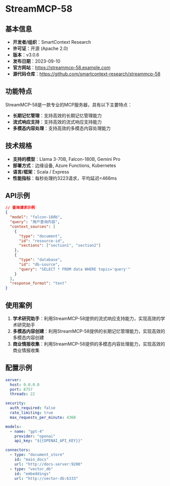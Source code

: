 # StreamMCP-58

## 基本信息

- **开发者/组织**：SmartContext Research
- **许可证**：开源 (Apache 2.0)
- **版本**：v3.0.6
- **发布日期**：2023-09-10
- **官方网站**：https://streammcp-58.example.com
- **源代码仓库**：https://github.com/smartcontext-research/streammcp-58

## 功能特点

StreamMCP-58是一款专业的MCP服务器，具有以下主要特点：

- **长期记忆管理**：支持高效的长期记忆管理能力
- **流式响应支持**：支持高效的流式响应支持能力
- **多模态内容处理**：支持高效的多模态内容处理能力


## 技术规格

- **支持的模型**：Llama 3-70B, Falcon-180B, Gemini Pro
- **部署方式**：边缘设备, Azure Functions, Kubernetes
- **语言/框架**：Scala / Express
- **性能指标**：每秒处理约3223请求，平均延迟<466ms

## API示例

```json
// 查询请求示例
{
  "model": "falcon-180b",
  "query": "用户查询内容",
  "context_sources": [
    {
      "type": "document",
      "id": "resource-id",
      "sections": ["section1", "section2"]
    },
    {
      "type": "database",
      "id": "db-source",
      "query": "SELECT * FROM data WHERE topic='query'"
    }
  ],
  "response_format": "text"
}
```

## 使用案例

1. **学术研究助手**：利用StreamMCP-58提供的流式响应支持能力，实现高效的学术研究助手
2. **多模态内容创建**：利用StreamMCP-58提供的长期记忆管理能力，实现高效的多模态内容创建
3. **商业情报收集**：利用StreamMCP-58提供的多模态内容处理能力，实现高效的商业情报收集


## 配置示例

```yaml
server:
  host: 0.0.0.0
  port: 8757
  threads: 22

security:
  auth_required: false
  rate_limiting: true
  max_requests_per_minute: 4368

models:
  - name: "gpt-4"
    provider: "openai"
    api_key: "${{OPENAI_API_KEY}}"

connectors:
  - type: "document_store"
    id: "main_docs"
    url: "http://docs-server:9200"
  - type: "vector_db"
    id: "embeddings"
    url: "http://vector-db:6333"
```